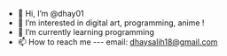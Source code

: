 - 👋 Hi, I’m @dhay01
- 👀 I’m interested in digital art, programming, anime !
- 🌱 I’m currently learning programming 
- 📫 How to reach me --- email: dhaysalih18@gmail.com 


